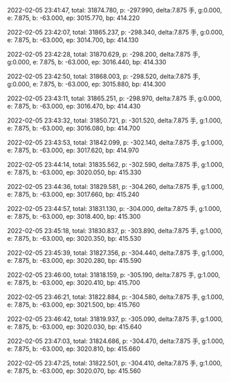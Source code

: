 2022-02-05 23:41:47, total: 31874.780, p: -297.990, delta:7.875 手, g:0.000, e: 7.875, b: -63.000, ep: 3015.770, bp: 414.220

2022-02-05 23:42:07, total: 31865.237, p: -298.340, delta:7.875 手, g:0.000, e: 7.875, b: -63.000, ep: 3014.700, bp: 414.130

2022-02-05 23:42:28, total: 31870.629, p: -298.200, delta:7.875 手, g:0.000, e: 7.875, b: -63.000, ep: 3016.440, bp: 414.330

2022-02-05 23:42:50, total: 31868.003, p: -298.520, delta:7.875 手, g:0.000, e: 7.875, b: -63.000, ep: 3015.880, bp: 414.300

2022-02-05 23:43:11, total: 31865.251, p: -298.970, delta:7.875 手, g:0.000, e: 7.875, b: -63.000, ep: 3016.470, bp: 414.430

2022-02-05 23:43:32, total: 31850.721, p: -301.520, delta:7.875 手, g:1.000, e: 7.875, b: -63.000, ep: 3016.080, bp: 414.700

2022-02-05 23:43:53, total: 31842.099, p: -302.140, delta:7.875 手, g:1.000, e: 7.875, b: -63.000, ep: 3017.620, bp: 414.970

2022-02-05 23:44:14, total: 31835.562, p: -302.590, delta:7.875 手, g:1.000, e: 7.875, b: -63.000, ep: 3020.050, bp: 415.330

2022-02-05 23:44:36, total: 31829.581, p: -304.260, delta:7.875 手, g:1.000, e: 7.875, b: -63.000, ep: 3017.660, bp: 415.240

2022-02-05 23:44:57, total: 31831.130, p: -304.000, delta:7.875 手, g:1.000, e: 7.875, b: -63.000, ep: 3018.400, bp: 415.300

2022-02-05 23:45:18, total: 31830.837, p: -303.890, delta:7.875 手, g:1.000, e: 7.875, b: -63.000, ep: 3020.350, bp: 415.530

2022-02-05 23:45:39, total: 31827.356, p: -304.440, delta:7.875 手, g:1.000, e: 7.875, b: -63.000, ep: 3020.280, bp: 415.590

2022-02-05 23:46:00, total: 31818.159, p: -305.190, delta:7.875 手, g:1.000, e: 7.875, b: -63.000, ep: 3020.410, bp: 415.700

2022-02-05 23:46:21, total: 31822.884, p: -304.580, delta:7.875 手, g:1.000, e: 7.875, b: -63.000, ep: 3021.500, bp: 415.760

2022-02-05 23:46:42, total: 31819.937, p: -305.090, delta:7.875 手, g:1.000, e: 7.875, b: -63.000, ep: 3020.030, bp: 415.640

2022-02-05 23:47:03, total: 31824.686, p: -304.470, delta:7.875 手, g:1.000, e: 7.875, b: -63.000, ep: 3020.810, bp: 415.660

2022-02-05 23:47:25, total: 31822.501, p: -304.410, delta:7.875 手, g:1.000, e: 7.875, b: -63.000, ep: 3020.070, bp: 415.560